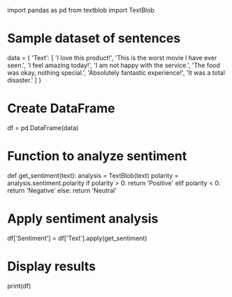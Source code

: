 import pandas as pd
from textblob import TextBlob

# Sample dataset of sentences
data = {
    'Text': [
        'I love this product!',
        'This is the worst movie I have ever seen.',
        'I feel amazing today!',
        'I am not happy with the service.',
        'The food was okay, nothing special.',
        'Absolutely fantastic experience!',
        'It was a total disaster.'
    ]
}

# Create DataFrame
df = pd.DataFrame(data)

# Function to analyze sentiment
def get_sentiment(text):
    analysis = TextBlob(text)
    polarity = analysis.sentiment.polarity
    if polarity > 0:
        return 'Positive'
    elif polarity < 0:
        return 'Negative'
    else:
        return 'Neutral'

# Apply sentiment analysis
df['Sentiment'] = df['Text'].apply(get_sentiment)

# Display results
print(df)
